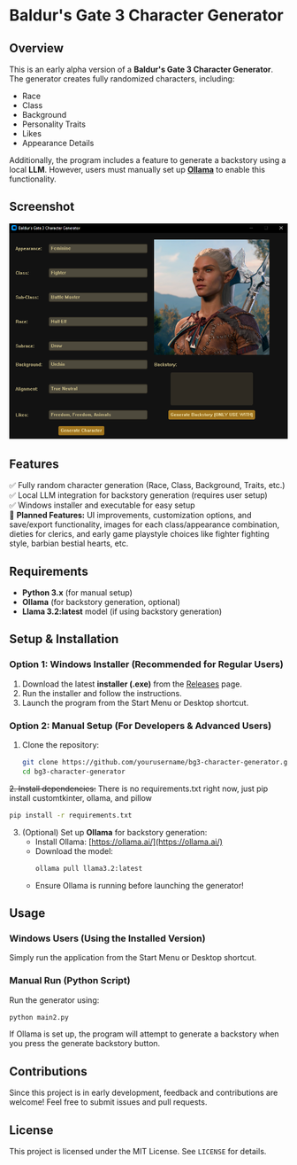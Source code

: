 # Baldur's Gate 3 Character Generator

## Overview
This is an early alpha version of a **Baldur's Gate 3 Character Generator**. The generator creates fully randomized characters, including:
- Race
- Class
- Background
- Personality Traits
- Likes
- Appearance Details

Additionally, the program includes a feature to generate a backstory using a local **LLM**. However, users must manually set up [**Ollama**](https://ollama.com/) to enable this functionality.

## Screenshot
![Character Generator Preview](image.png)

## Features
✅ Fully random character generation (Race, Class, Background, Traits, etc.)  
✅ Local LLM integration for backstory generation (requires user setup)  
✅ Windows installer and executable for easy setup  
🚧 **Planned Features:** UI improvements, customization options, and save/export functionality, images for each class/appearance combination, dieties for clerics, and early game playstyle choices like fighter fighting style, barbian bestial hearts, etc.

## Requirements
- **Python 3.x** (for manual setup)
- **Ollama** (for backstory generation, optional)
- **Llama 3.2:latest** model (if using backstory generation)

## Setup & Installation
### Option 1: Windows Installer (Recommended for Regular Users)
1. Download the latest **installer (.exe)** from the [Releases](https://github.com/cmillion3/Baldur-sGate3CharacterGen/releases/tag/0.1) page.
2. Run the installer and follow the instructions.
3. Launch the program from the Start Menu or Desktop shortcut.

### Option 2: Manual Setup (For Developers & Advanced Users)
1. Clone the repository:
   ```sh
   git clone https://github.com/yourusername/bg3-character-generator.git
   cd bg3-character-generator
   ```
~~2. Install dependencies:~~ 
There is no requirements.txt right now, just pip install customtkinter, ollama, and pillow
   ```sh
   pip install -r requirements.txt
   ```
3. (Optional) Set up **Ollama** for backstory generation:
   - Install Ollama: [https://ollama.ai/](https://ollama.ai/)
   - Download the model:
     ```sh
     ollama pull llama3.2:latest
     ```
   - Ensure Ollama is running before launching the generator!

## Usage
### Windows Users (Using the Installed Version)
Simply run the application from the Start Menu or Desktop shortcut.

### Manual Run (Python Script)
Run the generator using:
```sh
python main2.py
```
If Ollama is set up, the program will attempt to generate a backstory when you press the generate backstory button.

## Contributions
Since this project is in early development, feedback and contributions are welcome! Feel free to submit issues and pull requests.

## License
This project is licensed under the MIT License. See `LICENSE` for details.

